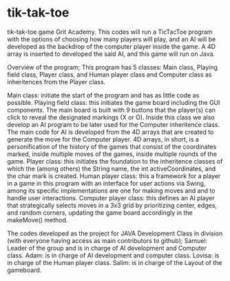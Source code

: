 # tik-tak-toe
tik-tak-toe game Grit Academy.
This codes will run a TicTacToe program with the options of choosing how many players will play, and an AI will be developed as the backdrop of the computer player inside the game. A 4D array is inserted to developed the said AI, and this game will run on Java.

Overview of the program;
This program has 5 classes: Main class, Playing field class, Player class, and Human player class and Computer class as inheritences from the Player class.

Main class: initiate the start of the program and has as little code as possible.
Playing field class: this initiates the game board including the GUI components. The main board is built with 9 buttons that the player(s) can click to reveal the designated markings (X or O). Inside this class we also develop an AI program to be later used for the Computer inheritence class. The main code for AI is developed from the 4D arrays that are created to generate the move for the Computer player. 4D arrays, in short, is a personification of the history of the games that consist of the coordinates marked, inside multiple moves of the games, inside multiple rounds of the game.
Player class: this initiates the foundation to the inheritence classes of which the (among others) the String name, the int activeCoordinates, and the char mark is created.
Human player class: this a framework for a player in a game in this program with an interface for user actions via Swing, among its specific implementations are one for making moves and and to handle user interactions.
Computer player class: this defines an AI player that strategically selects moves in a 3x3 grid by prioritizing center, edges, and random corners, updating the game board accordingly in the makeMove() method.

The codes developed as the project for JAVA Development Class in division (with everyone having access as main contributors to github);
Samuel: Leader of the group and is in charge of AI development and Computer class.
Adam: is in charge of AI development and computer class.
Lovisa: is in charge of the Human player class.
Salim: is in charge of the Layout of the gameboard.
